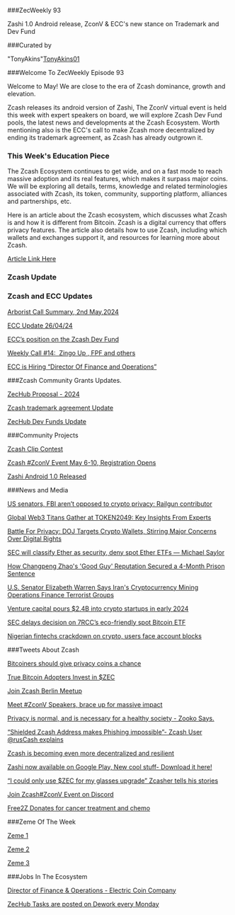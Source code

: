 ###ZecWeekly 93

Zashi 1.0 Android release, ZconV & ECC's new stance on Trademark and Dev Fund 

###Curated by


"TonyAkins"[TonyAkins01](https://twitter.com/TonyAkins01)



###Welcome To ZecWeekly Episode 93


Welcome to May! We are close to the era of Zcash dominance, growth and elevation.


Zcash releases its android version of Zashi, The ZconV virtual event is held this week with expert speakers on board, we will explore Zcash Dev Fund pools, the latest news and developments at the Zcash Ecosystem. Worth mentioning also is the ECC's call to make Zcash more decentralized by ending its trademark agreement, as Zcash has already outgrown it. 



### This Week's Education Piece


The Zcash Ecosystem continues to get wide, and on a fast mode to reach massive adoption and its real features, which makes it surpass major coins. We will be exploring all details, terms, knowledge and related terminologies associated with Zcash, its token, community, supporting platform, alliances and partnerships, etc.


Here is an article about the Zcash ecosystem, which discusses what Zcash is and how it is different from Bitcoin. Zcash is a digital currency that offers privacy features. The article also details how to use Zcash, including which wallets and exchanges support it, and resources for learning more about Zcash. 


[Article Link Here](https://t.co/akwPkBBDGK)



### Zcash Update


### Zcash and ECC Updates

[Arborist Call Summary, 2nd May,2024](https://twitter.com/zksquirrel/status/1786256869146636557)

[ECC Update 26/04/24](https://forum.zcashcommunity.com/t/painting-the-sky-ecc-update-for-april-26th/47531)

[ECC’s position on the Zcash Dev Fund](https://electriccoin.co/blog/eccs-position-on-the-zcash-dev-fund/)

[Weekly Call #14:  Zingo Up , FPF and others](https://free2z.com/ZcashBR/zpage/weekly-call-14-ecc-updates-suposto-fim-da-trademark-zingo-updates-fpf-resultado-das-aplicacoes-and-muito-mais)

[ECC is Hiring “Director Of Finance and Operations”](https://twitter.com/ElectricCoinCo/status/1785432037911908411)




###Zcash Community Grants Updates.

[ZecHub Proposal - 2024](https://forum.zcashcommunity.com/t/zechub-proposal-2024/46077/47)

[Zcash trademark agreement Update](https://electriccoin.co/blog/ecc-ending-the-zcash-trademark-agreement-will-increase-decentralization-and-resilience/)

[ZecHub Dev Funds Update](https://forum.zcashcommunity.com/t/moving-the-dev-fund-discussion-forward/47464/9)





###Community Projects

[Zcash Clip Contest](https://t.co/9LZZscsfRT)

[Zcash #ZconV Event May 6-10, Registration Opens](https://zfnd.org/zconv/)

[Zashi Android 1.0 Released](https://twitter.com/zksquirrel/status/1786256880567726478)




###News and Media


[US senators, FBI aren’t opposed to crypto privacy: Railgun contributor](https://cointelegraph.com/news/us-politicians-arent-opposed-crypto-defi-privacy-railgun-ethereum)

[Global Web3 Titans Gather at TOKEN2049: Key Insights From Experts](https://beincrypto.com/token2049-insights-experts/)

[Battle For Privacy: DOJ Targets Crypto Wallets, Stirring Major Concerns Over Digital Rights](https://bitcoinist.com/battle-privacy-doj-targets-crypto-wallets-stirring/)

[SEC will classify Ether as security, deny spot Ether ETFs — Michael Saylor](https://cointelegraph.com/news/michael-saylor-sec-ether-security)

[How Changpeng Zhao's 'Good Guy' Reputation Secured a 4-Month Prison Sentence](https://www.coindesk.com/business/2024/04/30/how-czs-good-guy-reputation-secured-4-month-prison-sentence/amp/)

[U.S. Senator Elizabeth Warren Says Iran's Cryptocurrency Mining Operations Finance Terrorist Groups](https://decrypt.co/229189/elizabeth-warren-iran-bitcoin-mining-terrorism)

[Venture capital pours $2.4B into crypto startups in early 2024](https://cointelegraph.com/news/venture-capital-2-4-billion-crypto-startups-q1-2024)

[SEC delays decision on 7RCC’s eco-friendly spot Bitcoin ETF](https://cointelegraph.com/news/sec-delays-decision-7rcc-eco-bitcoin-etf)

[Nigerian fintechs crackdown on crypto, users face account blocks](https://cointelegraph.com/news/nigerian-fintechs-warn-users-crypto-sanctions)


###Tweets About Zcash


[Bitcoiners should give privacy coins a chance](https://twitter.com/januszg_/status/1786102636409758105)

[True Bitcoin Adopters Invest in $ZEC](https://twitter.com/nextiscrypto/status/1786372635779379704)

[Join Zcash Berlin Meetup](https://twitter.com/ZcashFoundation/status/1786503814352195721)

[Meet #ZconV Speakers, brace up for massive impact](https://twitter.com/ZFAVClub/status/1786467547354665168)

[Privacy is normal, and is necessary for a healthy society - Zooko Says.](https://twitter.com/zooko/status/1783279917503045852)

[“Shielded Zcash Address makes Phishing impossible”- Zcash User @rusCash explains](https://twitter.com/ruZCASH/status/1786652204322975873)

[Zcash is becoming even more decentralized and resilient ](https://twitter.com/ZecHub/status/1785041221112524960)

[Zashi now available on Google Play, New cool stuff- Download it here!](https://twitter.com/ElectricCoinCo/status/1784663604861554952)

[“I could only use $ZEC for my glasses upgrade” Zcasher tells his stories](https://twitter.com/gordonesTV/status/1783904512136089608)

[Join Zcash#ZconV Event on Discord](https://t.co/amCIrdqI2H)

[Free2Z Donates for cancer treatment and chemo](https://free2z.cash/MiliarnyGordones/zpage/update-1-first-donations-and-chemo)



###Zeme Of The Week


[Zeme 1](https://twitter.com/free2zcash/status/1783722993723806061/photo/1)

[Zeme 2](https://twitter.com/MoneyKnowledge0/status/1786442165326872993)

[Zeme 3 ](https://twitter.com/Redeadzk/status/1786454523348713589)



###Jobs In The Ecosystem

[Director of Finance & Operations - Electric Coin Company](https://apply.workable.com/electric-coin-company/j/ADDDE302B1/)

[ZecHub Tasks are posted on Dework every Monday](https://app.dework.xyz/zechub-2424)


